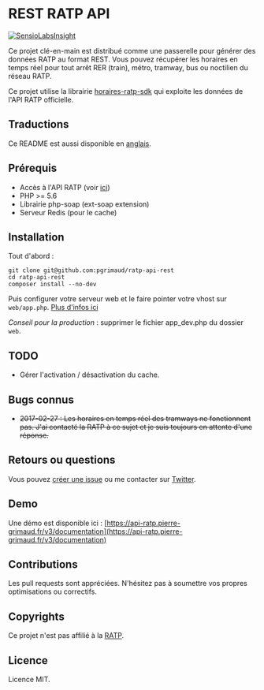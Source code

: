 # REST RATP API

[![SensioLabsInsight](https://insight.sensiolabs.com/projects/a4a4f734-62c2-44da-9909-caeeac0bd810/mini.png)](https://insight.sensiolabs.com/projects/a4a4f734-62c2-44da-9909-caeeac0bd810)

Ce projet clé-en-main est distribué comme une passerelle pour générer des données RATP au format REST.
Vous pouvez récupérer les horaires en temps réel pour tout arrêt RER (train), métro, tramway, bus ou noctilien du réseau RATP.

Ce projet utilise la librairie [horaires-ratp-sdk](https://github.com/pgrimaud/horaires-ratp-sdk) qui exploite les données de l'API RATP officielle.
 
## Traductions

Ce README est aussi disponible en [anglais](https://github.com/pgrimaud/ratp-api-rest/blob/master/README.md).

## Prérequis

 - Accès à l'API RATP (voir [ici](https://data.ratp.fr/explore/dataset/horaires-temps-reel/))
 - PHP >= 5.6
 - Librairie php-soap (ext-soap extension)
 - Serveur Redis (pour le cache)

## Installation

Tout d'abord :

```
git clone git@github.com:pgrimaud/ratp-api-rest
cd ratp-api-rest
composer install --no-dev
```

Puis configurer votre serveur web et le faire pointer votre vhost sur ```web/app.php```. [Plus d'infos ici](http://symfony.com/doc/current/setup/web_server_configuration.html)

*Conseil pour la production* : supprimer le fichier app_dev.php du dossier ```web```.

## TODO

- Gérer l'activation / désactivation du cache.

## Bugs connus

- ~~2017-02-27 : Les horaires en temps réel des tramways ne fonctionnent pas. J'ai contacté la RATP à ce sujet et je suis toujours en attente d'une réponse.~~

## Retours ou questions

Vous pouvez [créer une issue](https://github.com/pgrimaud/ratp-api-rest/issues) ou me contacter sur [Twitter](https://twitter.com/pgrimaud_).

## Demo

Une démo est disponible ici : [https://api-ratp.pierre-grimaud.fr/v3/documentation](https://api-ratp.pierre-grimaud.fr/v3/documentation)

## Contributions

Les pull requests sont appréciées. N'hésitez pas à soumettre vos propres optimisations ou correctifs.

## Copyrights

Ce projet n'est pas affilié à la [RATP](http://www.ratp.fr).

## Licence

Licence MIT.
